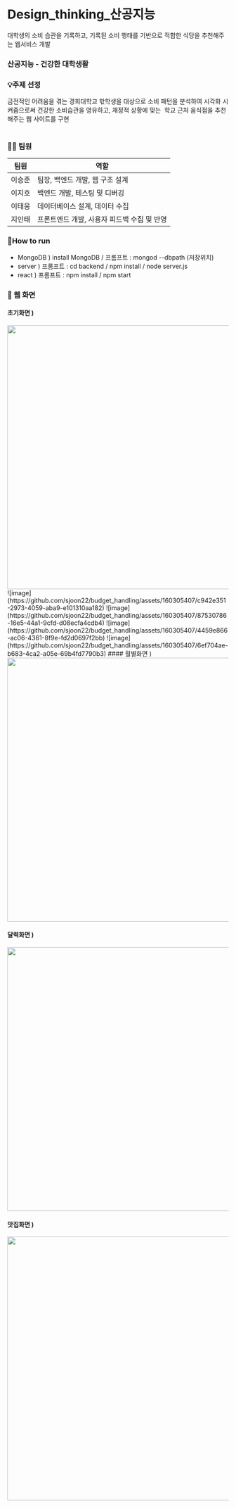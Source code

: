 # Design_thinking_산공지능
대학생의 소비 습관을 기록하고, 기록된 소비 행태를 기반으로 적합한 식당을 추천해주는 웹서비스 개발<br/>

### 산공지능 - 건강한 대학생활 <br/>

### 💡주제 선정

금전적인 어려움을 겪는 경희대학교 핛학생을 대상으로 소비 패턴을 분석하여 시각화 시켜줌으로써 건강한 소비습관을 영유하고, 재정적 상황에 맞는  학교 근처 음식점을 추천해주는 웹 사이트를 구현<br/><br/>

### 👨‍💻 팀원

| 팀원 | 역할 |
| --- | --- |
| 이승준 | 팀장,  백엔드 개발, 웹 구조 설계|
| 이지호 | 백엔드 개발, 테스팅 및 디버깅 |
| 이태웅 | 데이터베이스 설계, 데이터 수집 |
| 지인태 | 프론트엔드 개발, 사용자 피드백 수집 및 반영 |

### 📍How to run
- MongoDB ) install MongoDB / 프롬프트 : mongod --dbpath (저장위치)
- server ) 프롬프트 : cd backend / npm install / node server.js
- react ) 프롬프트 : npm install / npm start

### 🤝 웹 화면

#### 초기화면 )
<img src="https://github.com/sjoon22/budget_handling/assets/160305407/c942e351-2973-4059-aba9-e101310aa182" width="600">
![image](https://github.com/sjoon22/budget_handling/assets/160305407/c942e351-2973-4059-aba9-e101310aa182)
![image](https://github.com/sjoon22/budget_handling/assets/160305407/87530786-16e5-44a1-9cfd-d08ecfa4cdb4)
![image](https://github.com/sjoon22/budget_handling/assets/160305407/4459e866-ac06-4361-8f9e-fd2d0697f2bb)
![image](https://github.com/sjoon22/budget_handling/assets/160305407/6ef704ae-b683-4ca2-a05e-69b4fd7790b3)
#### 월별화면 )
<img src="https://github.com/sjoon22/budget_handling/assets/160305407/87530786-16e5-44a1-9cfd-d08ecfa4cdb4" width="600">

#### 달력화면 )
<img src="https://github.com/sjoon22/budget_handling/assets/160305407/4459e866-ac06-4361-8f9e-fd2d0697f2bb" width="600">

#### 맛집화면 )
<img src="https://github.com/sjoon22/budget_handling/assets/160305407/6ef704ae-b683-4ca2-a05e-69b4fd7790b3" width="600">
